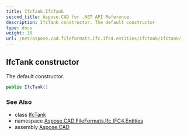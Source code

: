 ```yaml
---
title: IfcTank.IfcTank
second_title: Aspose.CAD for .NET API Reference
description: IfcTank constructor. The default constructor
type: docs
weight: 10
url: /net/aspose.cad.fileformats.ifc.ifc4.entities/ifctank/ifctank/
---
```

## IfcTank constructor

The default constructor.

```csharp
public IfcTank()
```

### See Also

* class [IfcTank](../)
* namespace [Aspose.CAD.FileFormats.Ifc.IFC4.Entities](../../ifctank/)
* assembly [Aspose.CAD](../../../)


